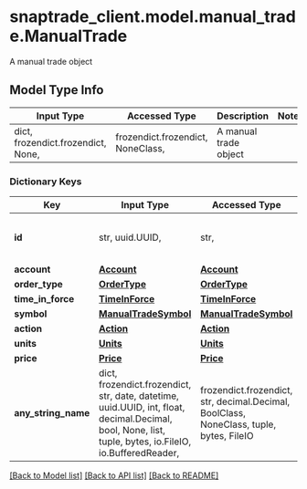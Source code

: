 # snaptrade_client.model.manual_trade.ManualTrade

A manual trade object

## Model Type Info
Input Type | Accessed Type | Description | Notes
------------ | ------------- | ------------- | -------------
dict, frozendict.frozendict, None,  | frozendict.frozendict, NoneClass,  | A manual trade object | 

### Dictionary Keys
Key | Input Type | Accessed Type | Description | Notes
------------ | ------------- | ------------- | ------------- | -------------
**id** | str, uuid.UUID,  | str,  |  | [optional] value must be a uuid
**account** | [**Account**](Account.md) | [**Account**](Account.md) |  | [optional] 
**order_type** | [**OrderType**](OrderType.md) | [**OrderType**](OrderType.md) |  | [optional] 
**time_in_force** | [**TimeInForce**](TimeInForce.md) | [**TimeInForce**](TimeInForce.md) |  | [optional] 
**symbol** | [**ManualTradeSymbol**](ManualTradeSymbol.md) | [**ManualTradeSymbol**](ManualTradeSymbol.md) |  | [optional] 
**action** | [**Action**](Action.md) | [**Action**](Action.md) |  | [optional] 
**units** | [**Units**](Units.md) | [**Units**](Units.md) |  | [optional] 
**price** | [**Price**](Price.md) | [**Price**](Price.md) |  | [optional] 
**any_string_name** | dict, frozendict.frozendict, str, date, datetime, uuid.UUID, int, float, decimal.Decimal, bool, None, list, tuple, bytes, io.FileIO, io.BufferedReader,  | frozendict.frozendict, str, decimal.Decimal, BoolClass, NoneClass, tuple, bytes, FileIO | any string name can be used but the value must be the correct type | [optional]

[[Back to Model list]](../../README.md#documentation-for-models) [[Back to API list]](../../README.md#documentation-for-api-endpoints) [[Back to README]](../../README.md)

